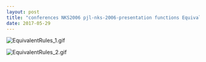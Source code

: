 ```yaml
---
layout: post
title: "conferences NKS2006 pjl-nks-2006-presentation functions EquivalentRules.nb"
date: 2017-05-29
---
```


![EquivalentRules_1.gif](../../../assets/2017/05/29/EquivalentRules-500px/EquivalentRules_1.gif)

![EquivalentRules_2.gif](../../../assets/2017/05/29/EquivalentRules-500px/EquivalentRules_2.gif)

